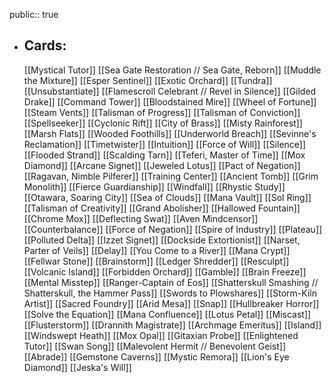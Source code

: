 public:: true
- ## Cards:
	[[Mystical Tutor]]
	[[Sea Gate Restoration // Sea Gate, Reborn]]
	[[Muddle the Mixture]]
	[[Esper Sentinel]]
	[[Exotic Orchard]]
	[[Tundra]]
	[[Unsubstantiate]]
	[[Flamescroll Celebrant // Revel in Silence]]
	[[Gilded Drake]]
	[[Command Tower]]
	[[Bloodstained Mire]]
	[[Wheel of Fortune]]
	[[Steam Vents]]
	[[Talisman of Progress]]
	[[Talisman of Conviction]]
	[[Spellseeker]]
	[[Cyclonic Rift]]
	[[City of Brass]]
	[[Misty Rainforest]]
	[[Marsh Flats]]
	[[Wooded Foothills]]
	[[Underworld Breach]]
	[[Sevinne's Reclamation]]
	[[Timetwister]]
	[[Intuition]]
	[[Force of Will]]
	[[Silence]]
	[[Flooded Strand]]
	[[Scalding Tarn]]
	[[Teferi, Master of Time]]
	[[Mox Diamond]]
	[[Arcane Signet]]
	[[Jeweled Lotus]]
	[[Pact of Negation]]
	[[Ragavan, Nimble Pilferer]]
	[[Training Center]]
	[[Ancient Tomb]]
	[[Grim Monolith]]
	[[Fierce Guardianship]]
	[[Windfall]]
	[[Rhystic Study]]
	[[Otawara, Soaring City]]
	[[Sea of Clouds]]
	[[Mana Vault]]
	[[Sol Ring]]
	[[Talisman of Creativity]]
	[[Grand Abolisher]]
	[[Hallowed Fountain]]
	[[Chrome Mox]]
	[[Deflecting Swat]]
	[[Aven Mindcensor]]
	[[Counterbalance]]
	[[Force of Negation]]
	[[Spire of Industry]]
	[[Plateau]]
	[[Polluted Delta]]
	[[Izzet Signet]]
	[[Dockside Extortionist]]
	[[Narset, Parter of Veils]]
	[[Delay]]
	[[You Come to a River]]
	[[Mana Crypt]]
	[[Fellwar Stone]]
	[[Brainstorm]]
	[[Ledger Shredder]]
	[[Resculpt]]
	[[Volcanic Island]]
	[[Forbidden Orchard]]
	[[Gamble]]
	[[Brain Freeze]]
	[[Mental Misstep]]
	[[Ranger-Captain of Eos]]
	[[Shatterskull Smashing // Shatterskull, the Hammer Pass]]
	[[Swords to Plowshares]]
	[[Storm-Kiln Artist]]
	[[Sacred Foundry]]
	[[Arid Mesa]]
	[[Snap]]
	[[Hullbreaker Horror]]
	[[Solve the Equation]]
	[[Mana Confluence]]
	[[Lotus Petal]]
	[[Miscast]]
	[[Flusterstorm]]
	[[Drannith Magistrate]]
	[[Archmage Emeritus]]
	[[Island]]
	[[Windswept Heath]]
	[[Mox Opal]]
	[[Gitaxian Probe]]
	[[Enlightened Tutor]]
	[[Swan Song]]
	[[Malevolent Hermit // Benevolent Geist]]
	[[Abrade]]
	[[Gemstone Caverns]]
	[[Mystic Remora]]
	[[Lion's Eye Diamond]]
	[[Jeska's Will]]
